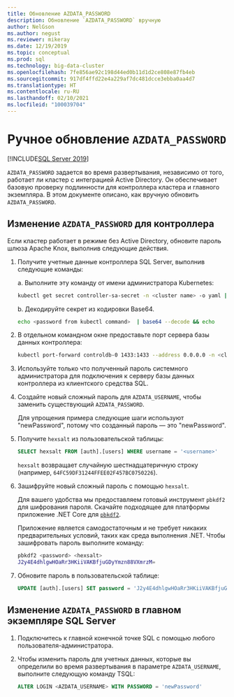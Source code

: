 ```yaml
---
title: Обновление AZDATA_PASSWORD
description: Обновление `AZDATA_PASSWORD` вручную
author: NelGson
ms.author: negust
ms.reviewer: mikeray
ms.date: 12/19/2019
ms.topic: conceptual
ms.prod: sql
ms.technology: big-data-cluster
ms.openlocfilehash: 7fe856ae92c198d44ed0b11d1d2ce808e87fb4eb
ms.sourcegitcommit: 917df4ffd22e4a229af7dc481dcce3ebba0aa4d7
ms.translationtype: HT
ms.contentlocale: ru-RU
ms.lasthandoff: 02/10/2021
ms.locfileid: "100039704"
---
```

# <a name="manually-update-azdata_password"></a>Ручное обновление `AZDATA_PASSWORD`

[!INCLUDE[SQL Server 2019](../includes/applies-to-version/sqlserver2019.md)]

`AZDATA_PASSWORD` задается во время развертывания, независимо от того, работает ли кластер с интеграцией Active Directory. Он обеспечивает базовую проверку подлинности для контроллера кластера и главного экземпляра. В этом документе описано, как вручную обновить `AZDATA_PASSWORD`.

## <a name="change-azdata_password-for-controller"></a>Изменение `AZDATA_PASSWORD` для контроллера

Если кластер работает в режиме без Active Directory, обновите пароль шлюза Apache Knox, выполнив следующие действия.

1. Получите учетные данные контроллера SQL Server, выполнив следующие команды:

   а. Выполните эту команду от имени администратора Kubernetes:

   ```bash
   kubectl get secret controller-sa-secret -n <cluster name> -o yaml | grep password
   ```

   b. Декодируйте секрет из кодировки Base64.
   
   ```bash
   echo <password from kubectl command>  | base64 --decode && echo
   ```

1. В отдельном командном окне предоставьте порт сервера базы данных контроллера:

   ```bash
   kubectl port-forward controldb-0 1433:1433 --address 0.0.0.0 -n <cluster name>
   ```
 
1. Используйте только что полученный пароль системного администратора для подключения к серверу базы данных контроллера из клиентского средства SQL.

1. Создайте новый сложный пароль для `AZDATA_USERNAME`, чтобы заменить существующий `AZDATA_PASSWORD`.

   Для упрощения примера следующие шаги используют "newPassword", потому что созданный пароль — это "newPassword". 

1. Получите `hexsalt` из пользовательской таблицы:

   ```sql
   SELECT hexsalt FROM [auth].[users] WHERE username = '<username>'
   ```

   `hexsalt` возвращает случайную шестнадцатеричную строку (например, `64FC59DF31244FFEE02F457BC0750226`).

1. Зашифруйте новый сложный пароль с помощью `hexsalt`.

   Для вашего удобства мы предоставляем готовый инструмент `pbkdf2` для шифрования пароля. Скачайте подходящее для платформы приложение .NET Core для [`pbkdf2`](https://github.com/microsoft/sql-server-samples/tree/master/samples/features/sql-big-data-cluster/security/password-hashing/pbkdf2/prebuilt-binaries).

   Приложение является самодостаточным и не требует никаких предварительных условий, таких как среда выполнения .NET. Чтобы зашифровать пароль выполните команду:

   ```bash
   pbkdf2 <password> <hexsalt>
   J2y4E4dhlgwHOaRr3HKiiVAKBfjuGDyYmzn88VXmrzM=
   ```

1. Обновите пароль в пользовательской таблице:

   ```SQL
   UPDATE [auth].[users] SET password = 'J2y4E4dhlgwHOaRr3HKiiVAKBfjuGDyYmzn88VXmrzM=' WHERE username = '<username>'
   ```

## <a name="change-azdata_password-in-the-sql-server-master-instance"></a>Изменение `AZDATA_PASSWORD` в главном экземпляре SQL Server

1. Подключитесь к главной конечной точке SQL с помощью любого пользователя-администратора.

1. Чтобы изменить пароль для учетных данных, которые вы определили во время развертывания в параметре `AZDATA_USERNAME`, выполните следующую команду TSQL:

   ```sql
   ALTER LOGIN <AZDATA_USERNAME> WITH PASSWORD = 'newPassword'
   ```
